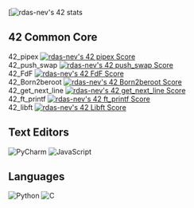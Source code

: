 [![rdas-nev's 42 stats](https://badge42.vercel.app/api/v2/cl60v9pk0000609mmz6y2ovcn/stats?cursusId=21&coalitionId=109)
<br />
## 42 Common Core
42_pipex         [![rdas-nev's 42 pipex Score](https://badge42.vercel.app/api/v2/cl60v9pk0000609mmz6y2ovcn/project/2554726)](https://github.com/RodrigoEstrela/42-pipex)
<br />
42_push_swap     [![rdas-nev's 42 push_swap Score](https://badge42.vercel.app/api/v2/cl60v9pk0000609mmz6y2ovcn/project/2554725)](https://github.com/JaeSeoKim/badge42)
<br />
42_FdF           [![rdas-nev's 42 FdF Score](https://badge42.vercel.app/api/v2/cl60v9pk0000609mmz6y2ovcn/project/2554729)](https://github.com/JaeSeoKim/badge42)
<br />
42_Born2beroot   [![rdas-nev's 42 Born2beroot Score](https://badge42.vercel.app/api/v2/cl60v9pk0000609mmz6y2ovcn/project/2524618)](https://github.com/JaeSeoKim/badge42)
<br />
42_get_next_line [![rdas-nev's 42 get_next_line Score](https://badge42.vercel.app/api/v2/cl60v9pk0000609mmz6y2ovcn/project/2524617)](https://github.com/JaeSeoKim/badge42)
<br />
42_ft_printf     [![rdas-nev's 42 ft_printf Score](https://badge42.vercel.app/api/v2/cl60v9pk0000609mmz6y2ovcn/project/2524014)](https://github.com/JaeSeoKim/badge42)
<br />
42_libft         [![rdas-nev's 42 Libft Score](https://badge42.vercel.app/api/v2/cl60v9pk0000609mmz6y2ovcn/project/2497460)](https://github.com/JaeSeoKim/badge42)
<br />
## Text Editors
![PyCharm](https://img.shields.io/badge/pycharm-143?style=for-the-badge&logo=pycharm&logoColor=black&color=black&labelColor=green) ![JavaScript](https://img.shields.io/badge/CLion-000000?style=for-the-badge&logo=clion&logoColor=white)
<br />
## Languages
 ![Python](https://img.shields.io/badge/python-3670A0?style=for-the-badge&logo=python&logoColor=ffdd54) ![C](https://img.shields.io/badge/c-%2300599C.svg?style=for-the-badge&logo=c&logoColor=white)
